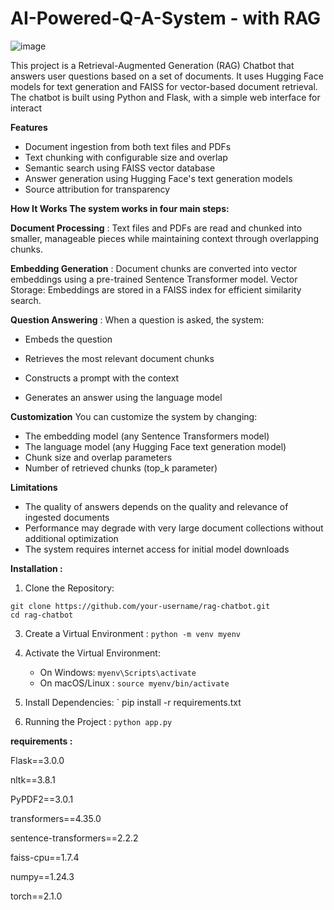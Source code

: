 # AI-Powered-Q-A-System - with RAG
![image](https://github.com/user-attachments/assets/58071d2c-4212-4e3a-8575-880390b470a2)

This project is a Retrieval-Augmented Generation (RAG) Chatbot that answers user questions based on a set of documents.
It uses Hugging Face models for text generation and FAISS for vector-based document retrieval.
The chatbot is built using Python and Flask, with a simple web interface for interact


**Features**
 - Document ingestion from both text files and PDFs
 - Text chunking with configurable size and overlap
 - Semantic search using FAISS vector database
 - Answer generation using Hugging Face's text generation models
 - Source attribution for transparency


**How It Works
The system works in four main steps:**

**Document Processing** : Text files and PDFs are read and chunked into smaller, manageable pieces while maintaining context through overlapping chunks.

**Embedding Generation** : Document chunks are converted into vector embeddings using a pre-trained Sentence Transformer model.
Vector Storage: Embeddings are stored in a FAISS index for efficient similarity search.

**Question Answering** : When a question is asked, the system:

- Embeds the question

-  Retrieves the most relevant document chunks

-  Constructs a prompt with the context

-  Generates an answer using the language model

**Customization**
You can customize the system by changing:

- The embedding model (any Sentence Transformers model)
- The language model (any Hugging Face text generation model)
- Chunk size and overlap parameters
- Number of retrieved chunks (top_k parameter)

**Limitations**

- The quality of answers depends on the quality and relevance of ingested documents
- Performance may degrade with very large document collections without additional optimization
- The system requires internet access for initial model downloads


**Installation :** 

1. Clone the Repository:
```
git clone https://github.com/your-username/rag-chatbot.git
cd rag-chatbot
```

3. Create a Virtual Environment : `python -m venv myenv `

5. Activate the Virtual Environment:
   - On Windows:
       `myenv\Scripts\activate`
   - On macOS/Linux :
       `source myenv/bin/activate `
   
7. Install Dependencies:
      ` pip install -r requirements.txt

9. Running the Project  :
      `python app.py `


**requirements  :** 

Flask==3.0.0

nltk==3.8.1

PyPDF2==3.0.1

transformers==4.35.0

sentence-transformers==2.2.2

faiss-cpu==1.7.4

numpy==1.24.3

torch==2.1.0
